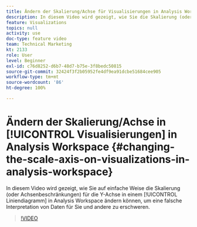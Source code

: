 ```yaml
---
title: Ändern der Skalierung/Achse für Visualisierungen in Analysis Workspace
description: In diesem Video wird gezeigt, wie Sie die Skalierung (oder Achsenbeschränkungen) für die Y-Achse in einem Kantengraph in Analysis Workspace einfach ändern können, um eine falsche Interpretation von Daten für Sie und andere zu erschweren.
feature: Visualizations
topics: null
activity: use
doc-type: feature video
team: Technical Marketing
kt: 2133
role: User
level: Beginner
exl-id: c76d8252-d6b7-48d7-b75e-3f8bedc50815
source-git-commit: 32424f3f2b05952fe4df9ea91dcbe51684cee905
workflow-type: tm+mt
source-wordcount: '86'
ht-degree: 100%

---
```


# Ändern der Skalierung/Achse in [!UICONTROL Visualisierungen] in Analysis Workspace {#changing-the-scale-axis-on-visualizations-in-analysis-workspace}

In diesem Video wird gezeigt, wie Sie auf einfache Weise die Skalierung (oder Achsenbeschränkungen) für die Y-Achse in einem [!UICONTROL Liniendiagramm] in Analysis Workspace ändern können, um eine falsche Interpretation von Daten für Sie und andere zu erschweren.

>[!VIDEO](https://video.tv.adobe.com/v/24708/?quality=12)
